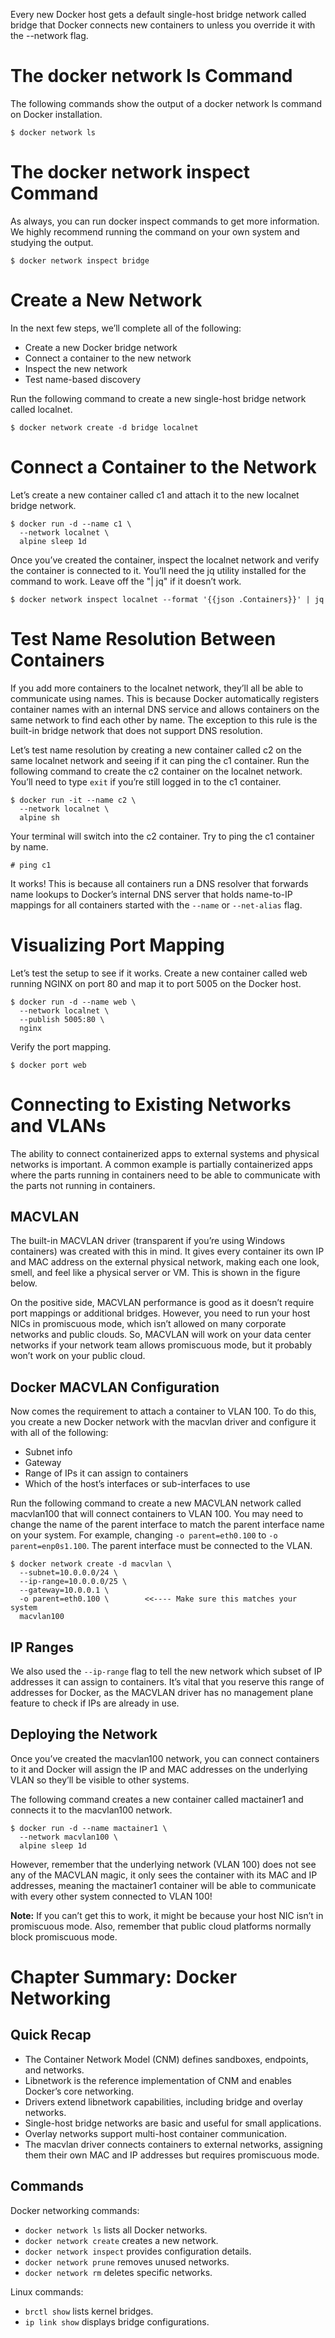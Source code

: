 Every new Docker host gets a default single-host bridge network called bridge that Docker connects new containers to unless you override it with the --network flag.

# The docker network ls Command

The following commands show the output of a docker network ls command on Docker installation.

```
$ docker network ls
```

# The docker network inspect Command

As always, you can run docker inspect commands to get more information. We highly recommend running the command on your own system and studying the output.

```
$ docker network inspect bridge
```

# Create a New Network

In the next few steps, we’ll complete all of the following:

- Create a new Docker bridge network
- Connect a container to the new network
- Inspect the new network
- Test name-based discovery

Run the following command to create a new single-host bridge network called localnet.

```
$ docker network create -d bridge localnet
```

# Connect a Container to the Network

Let’s create a new container called c1 and attach it to the new localnet bridge network.

```
$ docker run -d --name c1 \
  --network localnet \
  alpine sleep 1d
```

Once you’ve created the container, inspect the localnet network and verify the container is connected to it. You’ll need the jq utility installed for the command to work. Leave off the "| jq" if it doesn’t work.

```
$ docker network inspect localnet --format '{{json .Containers}}' | jq
```

# Test Name Resolution Between Containers

If you add more containers to the localnet network, they’ll all be able to communicate using names. This is because Docker automatically registers container names with an internal DNS service and allows containers on the same network to find each other by name. The exception to this rule is the built-in bridge network that does not support DNS resolution.

Let’s test name resolution by creating a new container called c2 on the same localnet network and seeing if it can ping the c1 container. Run the following command to create the c2 container on the localnet network. You’ll need to type `exit` if you’re still logged in to the c1 container.

```
$ docker run -it --name c2 \
  --network localnet \
  alpine sh
```

Your terminal will switch into the c2 container. Try to ping the c1 container by name.

```
# ping c1
```

It works! This is because all containers run a DNS resolver that forwards name lookups to Docker’s internal DNS server that holds name-to-IP mappings for all containers started with the `--name` or `--net-alias` flag.

# Visualizing Port Mapping

Let’s test the setup to see if it works. Create a new container called web running NGINX on port 80 and map it to port 5005 on the Docker host.

```
$ docker run -d --name web \
  --network localnet \
  --publish 5005:80 \
  nginx
```

Verify the port mapping.

```
$ docker port web
```

# Connecting to Existing Networks and VLANs

The ability to connect containerized apps to external systems and physical networks is important. A common example is partially containerized apps where the parts running in containers need to be able to communicate with the parts not running in containers.

## MACVLAN

The built-in MACVLAN driver (transparent if you’re using Windows containers) was created with this in mind. It gives every container its own IP and MAC address on the external physical network, making each one look, smell, and feel like a physical server or VM. This is shown in the figure below.

On the positive side, MACVLAN performance is good as it doesn’t require port mappings or additional bridges. However, you need to run your host NICs in promiscuous mode, which isn’t allowed on many corporate networks and public clouds. So, MACVLAN will work on your data center networks if your network team allows promiscuous mode, but it probably won’t work on your public cloud.

## Docker MACVLAN Configuration

Now comes the requirement to attach a container to VLAN 100. To do this, you create a new Docker network with the macvlan driver and configure it with all of the following:

- Subnet info
- Gateway
- Range of IPs it can assign to containers
- Which of the host’s interfaces or sub-interfaces to use

Run the following command to create a new MACVLAN network called macvlan100 that will connect containers to VLAN 100. You may need to change the name of the parent interface to match the parent interface name on your system. For example, changing `-o parent=eth0.100` to `-o parent=enp0s1.100`. The parent interface must be connected to the VLAN.

```
$ docker network create -d macvlan \
  --subnet=10.0.0.0/24 \
  --ip-range=10.0.0.0/25 \
  --gateway=10.0.0.1 \
  -o parent=eth0.100 \        <<---- Make sure this matches your system
  macvlan100
```

## IP Ranges

We also used the `--ip-range` flag to tell the new network which subset of IP addresses it can assign to containers. It’s vital that you reserve this range of addresses for Docker, as the MACVLAN driver has no management plane feature to check if IPs are already in use.

## Deploying the Network

Once you’ve created the macvlan100 network, you can connect containers to it and Docker will assign the IP and MAC addresses on the underlying VLAN so they’ll be visible to other systems.

The following command creates a new container called mactainer1 and connects it to the macvlan100 network.

```
$ docker run -d --name mactainer1 \
  --network macvlan100 \
  alpine sleep 1d
```

However, remember that the underlying network (VLAN 100) does not see any of the MACVLAN magic, it only sees the container with its MAC and IP addresses, meaning the mactainer1 container will be able to communicate with every other system connected to VLAN 100!

**Note:** If you can’t get this to work, it might be because your host NIC isn’t in promiscuous mode. Also, remember that public cloud platforms normally block promiscuous mode.

# Chapter Summary: Docker Networking

## Quick Recap

- The Container Network Model (CNM) defines sandboxes, endpoints, and networks.
- Libnetwork is the reference implementation of CNM and enables Docker’s core networking.
- Drivers extend libnetwork capabilities, including bridge and overlay networks.
- Single-host bridge networks are basic and useful for small applications.
- Overlay networks support multi-host container communication.
- The macvlan driver connects containers to external networks, assigning them their own MAC and IP addresses but requires promiscuous mode.

## Commands

Docker networking commands:
- `docker network ls` lists all Docker networks.
- `docker network create` creates a new network.
- `docker network inspect` provides configuration details.
- `docker network prune` removes unused networks.
- `docker network rm` deletes specific networks.

Linux commands:
- `brctl show` lists kernel bridges.
- `ip link show` displays bridge configurations.

